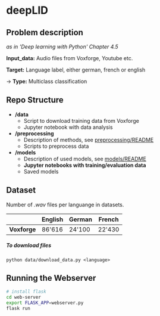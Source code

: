 # deepLID

## Problem description

*as in 'Deep learning with Python' Chapter 4.5*

**Input_data:** Audio files from Voxforge, Youtube etc.

**Target:** Language label, either german, french or english

→ **Type:** Multiclass classification

## Repo Structure

- **/data**
  - Script to download training data from Voxforge
  - Jupyter notebook with data analysis
- **/preprocessing**
  - Description of methods, see [preprocessing/README](preprocessing/README.md)
  - Scripts to preprocess data
- **/models**
  - Description of used models, see [models/README](models/README.md)
  - **Jupyter notebooks with training/evaluation data**
  - Saved models

## Dataset 

Number of *.wav* files per languange in datasets.

|              | English | German | French |
| ------------ | ------- | ------ | ------ |
| **Voxforge** | 86'616  | 24'100 | 22'430 |

##### To download files 

```python data/download_data.py <language>```

## Running the Webserver

```bash
# install flask
cd web-server
export FLASK_APP=webserver.py
flask run
```

